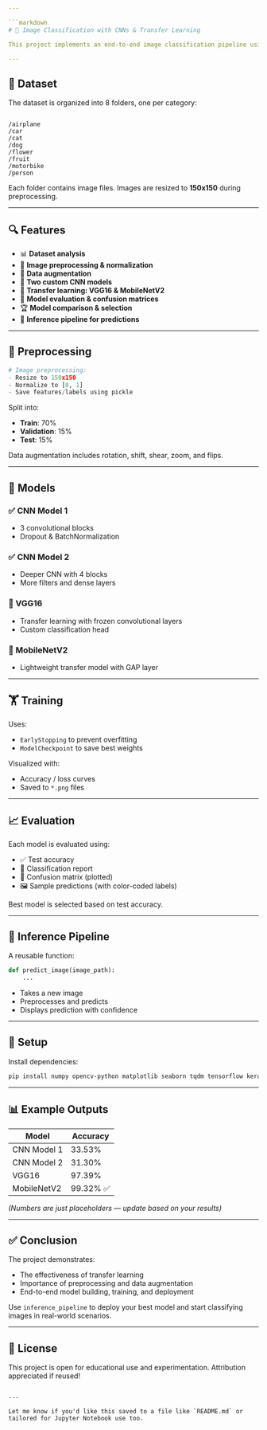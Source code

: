 ```yaml
---

```markdown
# 🧠 Image Classification with CNNs & Transfer Learning

This project implements an end-to-end image classification pipeline using **custom CNNs** and **transfer learning models (VGG16, MobileNetV2)** on a dataset of 8 natural image categories.

---
```


## 📂 Dataset

The dataset is organized into 8 folders, one per category:

```

/airplane
/car
/cat
/dog
/flower
/fruit
/motorbike
/person

```

Each folder contains image files. Images are resized to **150x150** during preprocessing.

---

## 🔍 Features

- 📊 **Dataset analysis**
- 🧼 **Image preprocessing & normalization**
- 🔁 **Data augmentation**
- 🧱 **Two custom CNN models**
- 🤖 **Transfer learning: VGG16 & MobileNetV2**
- 🧪 **Model evaluation & confusion matrices**
- 🏆 **Model comparison & selection**
- 🚀 **Inference pipeline for predictions**

---

## 🧪 Preprocessing

```python
# Image preprocessing:
- Resize to 150x150
- Normalize to [0, 1]
- Save features/labels using pickle
````

Split into:

* **Train**: 70%
* **Validation**: 15%
* **Test**: 15%

Data augmentation includes rotation, shift, shear, zoom, and flips.

---

## 🧠 Models

### ✅ CNN Model 1

* 3 convolutional blocks
* Dropout & BatchNormalization

### ✅ CNN Model 2

* Deeper CNN with 4 blocks
* More filters and dense layers

### 🤖 VGG16

* Transfer learning with frozen convolutional layers
* Custom classification head

### 🤖 MobileNetV2

* Lightweight transfer model with GAP layer

---

## 🏋️ Training

Uses:

* `EarlyStopping` to prevent overfitting
* `ModelCheckpoint` to save best weights

Visualized with:

* Accuracy / loss curves
* Saved to `*.png` files

---

## 📈 Evaluation

Each model is evaluated using:

* ✅ Test accuracy
* 📄 Classification report
* 🧩 Confusion matrix (plotted)
* 🖼️ Sample predictions (with color-coded labels)

Best model is selected based on test accuracy.

---

## 🚀 Inference Pipeline

A reusable function:

```python
def predict_image(image_path):
    ...
```

* Takes a new image
* Preprocesses and predicts
* Displays prediction with confidence

---

## 🧰 Setup

Install dependencies:

```bash
pip install numpy opencv-python matplotlib seaborn tqdm tensorflow keras scikit-learn
```

---

## 📊 Example Outputs

| Model       | Accuracy |
| ----------- | -------- |
| CNN Model 1 | 33.53%   |
| CNN Model 2 | 31.30%   |
| VGG16       | 97.39%   |
| MobileNetV2 | 99.32% ✅ |

*(Numbers are just placeholders — update based on your results)*

---

## ✅ Conclusion

The project demonstrates:

* The effectiveness of transfer learning
* Importance of preprocessing and data augmentation
* End-to-end model building, training, and deployment

Use `inference_pipeline` to deploy your best model and start classifying images in real-world scenarios.

---

## 📌 License

This project is open for educational use and experimentation. Attribution appreciated if reused!

```

---

Let me know if you'd like this saved to a file like `README.md` or tailored for Jupyter Notebook use too.
```
